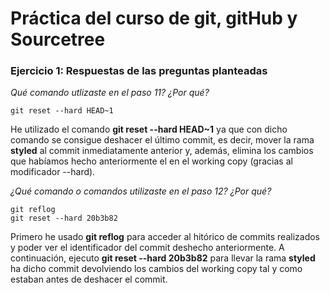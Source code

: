 # Práctica del curso de git, gitHub y Sourcetree
### Ejercicio 1: Respuestas de las preguntas planteadas

*Qué comando utlizaste en el paso 11? ¿Por qué?*

```
git reset --hard HEAD~1
```
He utilizado el comando **git reset --hard HEAD~1** ya que con dicho 
comando se consigue deshacer el último commit, es decir, mover la rama 
**styled** al commit inmediatamente anterior y, además, elimina los 
cambios que habíamos hecho anteriormente el en el working copy 
(gracias al modificador --hard).


*¿Qué comando o comandos utilizaste en el paso 12? ¿Por qué?*

```
git reflog
git reset --hard 20b3b82
```
Primero he usado **git reflog** para acceder al hitórico de commits 
realizados y poder ver el identificador del commit deshecho 
anteriormente. A continuación, ejecuto **git reset --hard 20b3b82** 
para llevar la rama **styled** ha dicho commit devolviendo los cambios 
del working copy tal y como estaban antes de deshacer el commit.

